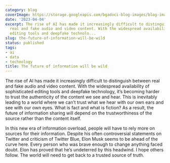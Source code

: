 ```yaml
---
category: blog
coverImage: https://storage.googleapis.com/bgadoci-blog-images/blog-images/images/blog-images/blog-post-images/small_image_1_1635c61c0a.png
date: '2023-04-04'
excerpt: The rise of AI has made it increasingly difficult to distinguish between
  real and fake audio and video content. With the widespread availability of sophisticated
  editing tools and deepfake technolo...
slug: the-future-of-information-will-be-wild
status: published
tags:
- ai
- data
- technology
title: The future of information will be wild
---
```


The rise of AI has made it increasingly difficult to distinguish between real and fake audio and video content. With the widespread availability of sophisticated editing tools and deepfake technology, it’s becoming harder to trust the authenticity of the content we see and hear. This is inevitably leading to a world where we can’t trust what we hear with our own ears and see with our own eyes. What is fact and what is fiction? As a result, the future of information sharing will depend on the trustworthiness of the source rather than the content itself.

In this new era of information overload, people will have to rely more on sources for their information. Despite his often controversial statements on Twitter and criticism of Twitter Blue, Elon Musk seems to be ahead of the curve here. Every person who was brave enough to change anything faced doubt. Elon has proved that he’s undeterred by this headwind. I hope others follow. The world will need to get back to a trusted source of truth.